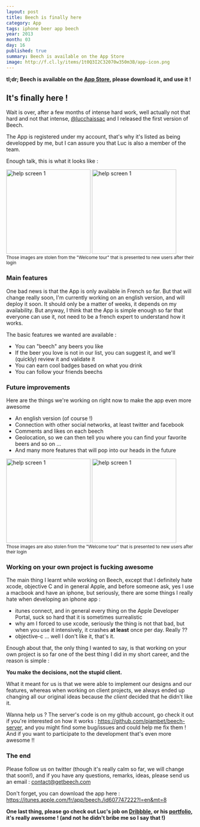 ```yaml
---
layout: post
title: Beech is finally here
category: App
tags: iphone beer app beech
year: 2013
month: 03
day: 16
published: true
summary: Beech is available on the App Store
image: http://f.cl.ly/items/1t0Q3I2C32070w350m3B/app-icon.png
---
```


**tl;dr; Beech is available on the [App Store](http://getbeech.com/ "Beech app store"), please download it, and use it !**

## It's finally here !

Wait is over, after a few months of intense hard work, well actually not that hard and not that intense, [@lucchaissac](https://twitter.com/lucchaissac) and I released the first version of Beech.

The App is registered under my account, that's why it's listed as being developped by me, but I can assure you that Luc is also a member of the team.

Enough talk, this is what it looks like :

<div class="images">
  <img class="img-polaroid" src="http://f.cl.ly/items/2L2v0c0C3u3O1X3H2f29/help-screen-1@2x.png" title="Help screen" alt="help screen 1" width="225" />
  <img class="img-polaroid" src="http://f.cl.ly/items/1X1b0o1y3J051u072P1S/help-screen-2@2x.png" title="Help screen" alt="help screen 1" width="225" />
</div>
<small>Those images are stolen from the "Welcome tour" that is presented to new users after their login</small>

### Main features

One bad news is that the App is only available in French so far. But that will change really soon, I'm currently working on an english version, and will deploy it soon. It should only be a matter of weeks, it depends on my availability. But anyway, I think that the App is simple enough so far that everyone can use it, not need to be a french expert to understand how it works.

The basic features we wanted are available :

* You can "beech" any beers you like
* If the beer you love is not in our list, you can suggest it, and we'll (quickly) review it and validate it
* You can earn cool badges based on what you drink
* You can follow your friends beechs

### Future improvements

Here are the things we're working on right now to make the app even more awesome

* An english version (of course !)
* Connection with other social networks, at least twitter and facebook
* Comments and likes on each beech
* Geolocation, so we can then tell you where you can find your favorite beers and so on ...
* And many more features that will pop into our heads in the future

<div class="images">
  <img class="img-polaroid centered" src="http://f.cl.ly/items/3j2n1g3V3I2L091Q2r44/help-screen-3@2x.png" title="Help screen" alt="help screen 1" width="225" />
  <img class="img-polaroid centered" src="http://f.cl.ly/items/0p3e0V3G22443g223T0S/help-screen-4@2x.png" title="Help screen" alt="help screen 1" width="225" />
</div>
<small>Those images are also stolen from the "Welcome tour" that is presented to new users after their login</small>

### Working on your own project is fucking awesome

The main thing I learnt while working on Beech, except that I definitely hate xcode, objective C and in general Apple, and before someone ask, yes I use a macbook and have an iphone, but seriously, there are some things I really hate when developing an iphone app :

* itunes connect, and in general every thing on the Apple Developer Portal, suck so hard that it is sometimes surrealistic
* why am I forced to use xcode, seriously the thing is not that bad, but when you use it intensively, it crashes **at least** once per day. Really ??
* objective-c ... well I don't like it, that's it.

Enough about that, the only thing I wanted to say, is that working on your own project is so far one of the best thing I did in my short career, and the reason is simple :

**You make the decisions, not the stupid client.**

What it meant for us is that we were able to implement our designs and our features, whereas when working on client projects, we always ended up changing all our original ideas because
<i>the client</i>
decided that he didn't like it.

Wanna help us ? The server's code is on my github account, go check it out if you're interested on how it works : <https://github.com/pjambet/beech-server>, and you might find some bug/issues and could help me fix them ! And if you want to participate to the development that's even more awesome !!

### The end

Please follow us on twitter (though it's really calm so far, we will change that soon!), and if you have any questions, remarks, ideas, please send us an email : <contact@getbeech.com>

Don't forget, you can download the app here : <https://itunes.apple.com/fr/app/beech./id607747222?l=en&mt=8>

**One last thing, please go check out Luc's job on [Dribbble](http://dribbble.com/lucchaissac), or his [portfolio](http://lucchaissac.com/portfolio.html), it's really awesome ! (and not he didn't bribe me so I say that !)**

